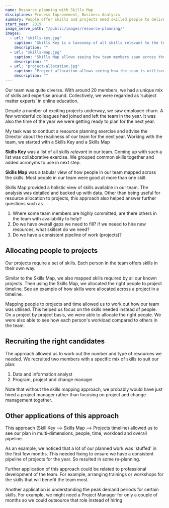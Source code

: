 ```yaml
---
name: Resource planning with Skills Map
disciplines: Process Improvement, Business Analysis
summary: People offer skills and projects need skilled people to deliver successful change. This work sought to understand the skills relevant to the team and how they mapped across people. Where gaps were and what roles should be recruited.
start_year: 2019
image_serve_path: "/public/images/resource-planning/"
images:
  - url: "skills-key.jpg"
    caption: "Skills Key is a taxonomy of all skills relevant to the team's function"
    description: ""
  - url: "skills-map.jpg"
    caption: "Skills Map allows seeing how team members span across the relevant skills"
    description: ""
  - url: "project-allocation.jpg"
    caption: "Project allocation allows seeing how the team is utilised"
    description: ""
---
```


Our team was quite diverse. With around 20 members, we had a unique mix of skills and expertise around. Collectively, we were regarded as ‘subject matter experts’ in online education.

Despite a number of exciting projects underway, we saw employee churn. A few wonderful colleagues had joined and left the team in the year. It was also the time of the year we were getting ready to plan for the next year.

My task was to conduct a resource planning exercise and advise the Director about the readiness of our team for the next year. Working with the team, we started with a Skills Key and a Skills Map

**Skills Key** was a list of all skills _relevant_ in our team. Coming up with such a list was collaborative exercise. We grouped common skills together and added acronyms to use in next step.

**Skills Map** was a tabular view of how people in our team mapped across the skills. Most people in our team were good at more than one skill.

Skills Map provided a holistic view of skills available in our team. The analysis was detailed and backed up with data. Other than being useful for resource allocation to projects, this approach also helped answer further questions such as

1. Where some team members are highly committed, are there others in the team with availability to help?
2. Do we have overall gaps we need to fill? if we neeed to hire new resources, what skillset do we need?
3. Do we have a consistent pipeline of work (projects)?

## Allocating people to projects

Our projects require a set of skills. Each person in the team offers skills in their own way.

Similar to the Skills Map, we also mapped skills required by all our known projects. Then using the Skills Map, we allocated the right people to project timeline. See an example of how skills were allocated across a project in a timeline.

Mapping people to projects and time allowed us to work out how our team was utilised. This helped us focus on the skills needed instead of people. On a project by project basis, we were able to allocate the right people. We were also able to see how each person's workload compared to others in the team.

## Recruiting the right candidates

The approach allowed us to work out the number and type of resources we needed. We recruited two members with a specific mix of skills to suit our plan:

1. Data and information analyst
2. Program, project and change manager

Note that without the skills mapping approach, we probably would have just hired a project manager rather than focusing on project and change management together.

## Other applications of this approach

This approach (Skill Key --> Skills Map --> Projects timeline) allowed us to see our plan in multi-dimensions, people, time, workload and overall pipeline.

As an example, we noticed that a lot of our planned work was 'stuffed' in the first few months. This needed fixing to ensure we have a consistent pipeline of projects for the year. So resulted in some re-planning.

Further application of this approach could be related to professional development of the team. For example, arranging trainings or workshops for the skills that will benefit the team most.

Another application is understanding the peak demand periods for certain skills. For example, we might need a Project Manager for only a couple of months so we could outsource that role instead of hiring.
